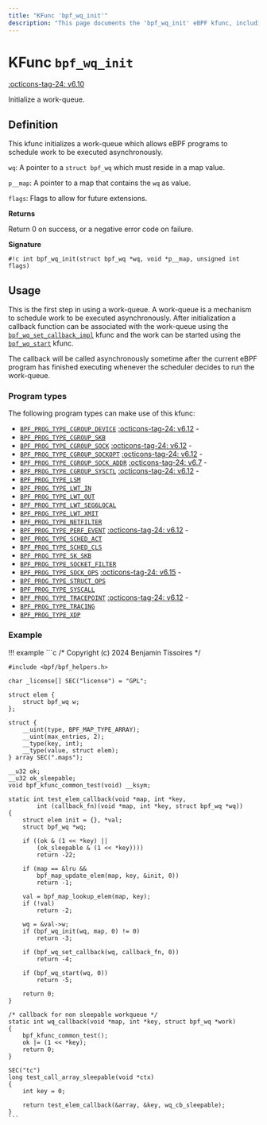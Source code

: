 ```yaml
---
title: "KFunc 'bpf_wq_init'"
description: "This page documents the 'bpf_wq_init' eBPF kfunc, including its definition, usage, program types that can use it, and examples."
---
```

# KFunc `bpf_wq_init`

<!-- [FEATURE_TAG](bpf_wq_init) -->
[:octicons-tag-24: v6.10](https://github.com/torvalds/linux/commit/eb48f6cd41a0f7803770a76bbffb6bd5b1b2ae2f)
<!-- [/FEATURE_TAG] -->

Initialize a work-queue.

## Definition

This kfunc initializes a work-queue which allows eBPF programs to schedule work to be executed asynchronously.

`wq`: A pointer to a `struct bpf_wq` which must reside in a map value.

`p__map`: A pointer to a map that contains the `wq` as value.

`flags`: Flags to allow for future extensions.

**Returns**

Return 0 on success, or a negative error code on failure.

**Signature**

<!-- [KFUNC_DEF] -->
`#!c int bpf_wq_init(struct bpf_wq *wq, void *p__map, unsigned int flags)`
<!-- [/KFUNC_DEF] -->

## Usage

This is the first step in using a work-queue. A work-queue is a mechanism to schedule work to be executed asynchronously. After initialization a callback function can be associated with the work-queue using the [`bpf_wq_set_callback_impl`](bpf_wq_set_callback_impl.md) kfunc and the work can be started using the [`bpf_wq_start`](bpf_wq_start.md) kfunc.

The callback will be called asynchronously sometime after the current eBPF program has finished executing whenever the scheduler decides to run the work-queue.

### Program types

The following program types can make use of this kfunc:

<!-- [KFUNC_PROG_REF] -->
- [`BPF_PROG_TYPE_CGROUP_DEVICE`](../program-type/BPF_PROG_TYPE_CGROUP_DEVICE.md) [:octicons-tag-24: v6.12](https://github.com/torvalds/linux/commit/67666479edf1e2b732f4d0ac797885e859a78de4) - 
- [`BPF_PROG_TYPE_CGROUP_SKB`](../program-type/BPF_PROG_TYPE_CGROUP_SKB.md)
- [`BPF_PROG_TYPE_CGROUP_SOCK`](../program-type/BPF_PROG_TYPE_CGROUP_SOCK.md) [:octicons-tag-24: v6.12](https://github.com/torvalds/linux/commit/67666479edf1e2b732f4d0ac797885e859a78de4) - 
- [`BPF_PROG_TYPE_CGROUP_SOCKOPT`](../program-type/BPF_PROG_TYPE_CGROUP_SOCKOPT.md) [:octicons-tag-24: v6.12](https://github.com/torvalds/linux/commit/67666479edf1e2b732f4d0ac797885e859a78de4) - 
- [`BPF_PROG_TYPE_CGROUP_SOCK_ADDR`](../program-type/BPF_PROG_TYPE_CGROUP_SOCK_ADDR.md) [:octicons-tag-24: v6.7](https://github.com/torvalds/linux/commit/53e380d21441909b12b6e0782b77187ae4b971c4) - 
- [`BPF_PROG_TYPE_CGROUP_SYSCTL`](../program-type/BPF_PROG_TYPE_CGROUP_SYSCTL.md) [:octicons-tag-24: v6.12](https://github.com/torvalds/linux/commit/67666479edf1e2b732f4d0ac797885e859a78de4) - 
- [`BPF_PROG_TYPE_LSM`](../program-type/BPF_PROG_TYPE_LSM.md)
- [`BPF_PROG_TYPE_LWT_IN`](../program-type/BPF_PROG_TYPE_LWT_IN.md)
- [`BPF_PROG_TYPE_LWT_OUT`](../program-type/BPF_PROG_TYPE_LWT_OUT.md)
- [`BPF_PROG_TYPE_LWT_SEG6LOCAL`](../program-type/BPF_PROG_TYPE_LWT_SEG6LOCAL.md)
- [`BPF_PROG_TYPE_LWT_XMIT`](../program-type/BPF_PROG_TYPE_LWT_XMIT.md)
- [`BPF_PROG_TYPE_NETFILTER`](../program-type/BPF_PROG_TYPE_NETFILTER.md)
- [`BPF_PROG_TYPE_PERF_EVENT`](../program-type/BPF_PROG_TYPE_PERF_EVENT.md) [:octicons-tag-24: v6.12](https://github.com/torvalds/linux/commit/bc638d8cb5be813d4eeb9f63cce52caaa18f3960) - 
- [`BPF_PROG_TYPE_SCHED_ACT`](../program-type/BPF_PROG_TYPE_SCHED_ACT.md)
- [`BPF_PROG_TYPE_SCHED_CLS`](../program-type/BPF_PROG_TYPE_SCHED_CLS.md)
- [`BPF_PROG_TYPE_SK_SKB`](../program-type/BPF_PROG_TYPE_SK_SKB.md)
- [`BPF_PROG_TYPE_SOCKET_FILTER`](../program-type/BPF_PROG_TYPE_SOCKET_FILTER.md)
- [`BPF_PROG_TYPE_SOCK_OPS`](../program-type/BPF_PROG_TYPE_SOCK_OPS.md) [:octicons-tag-24: v6.15](https://github.com/torvalds/linux/commit/59422464266f8baa091edcb3779f0955a21abf00) - 
- [`BPF_PROG_TYPE_STRUCT_OPS`](../program-type/BPF_PROG_TYPE_STRUCT_OPS.md)
- [`BPF_PROG_TYPE_SYSCALL`](../program-type/BPF_PROG_TYPE_SYSCALL.md)
- [`BPF_PROG_TYPE_TRACEPOINT`](../program-type/BPF_PROG_TYPE_TRACEPOINT.md) [:octicons-tag-24: v6.12](https://github.com/torvalds/linux/commit/bc638d8cb5be813d4eeb9f63cce52caaa18f3960) - 
- [`BPF_PROG_TYPE_TRACING`](../program-type/BPF_PROG_TYPE_TRACING.md)
- [`BPF_PROG_TYPE_XDP`](../program-type/BPF_PROG_TYPE_XDP.md)
<!-- [/KFUNC_PROG_REF] -->

### Example

!!! example
    ```c
    /* Copyright (c) 2024 Benjamin Tissoires */

    #include <bpf/bpf_helpers.h>

    char _license[] SEC("license") = "GPL";

    struct elem {
        struct bpf_wq w;
    };

    struct {
        __uint(type, BPF_MAP_TYPE_ARRAY);
        __uint(max_entries, 2);
        __type(key, int);
        __type(value, struct elem);
    } array SEC(".maps");

    __u32 ok;
    __u32 ok_sleepable;
    void bpf_kfunc_common_test(void) __ksym;

    static int test_elem_callback(void *map, int *key,
            int (callback_fn)(void *map, int *key, struct bpf_wq *wq))
    {
        struct elem init = {}, *val;
        struct bpf_wq *wq;

        if ((ok & (1 << *key) ||
            (ok_sleepable & (1 << *key))))
            return -22;

        if (map == &lru &&
            bpf_map_update_elem(map, key, &init, 0))
            return -1;

        val = bpf_map_lookup_elem(map, key);
        if (!val)
            return -2;

        wq = &val->w;
        if (bpf_wq_init(wq, map, 0) != 0)
            return -3;

        if (bpf_wq_set_callback(wq, callback_fn, 0))
            return -4;

        if (bpf_wq_start(wq, 0))
            return -5;

        return 0;
    }

    /* callback for non sleepable workqueue */
    static int wq_callback(void *map, int *key, struct bpf_wq *work)
    {
        bpf_kfunc_common_test();
        ok |= (1 << *key);
        return 0;
    }

    SEC("tc")
    long test_call_array_sleepable(void *ctx)
    {
        int key = 0;

        return test_elem_callback(&array, &key, wq_cb_sleepable);
    }
    ```
